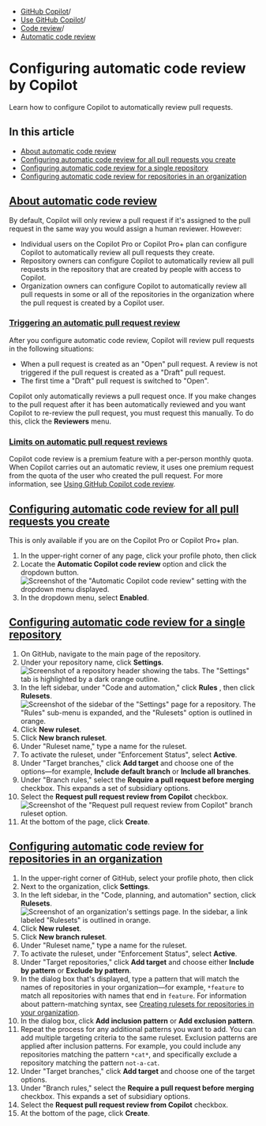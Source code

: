   * [GitHub Copilot](https://docs.github.com/en/copilot "GitHub Copilot")/
  * [Use GitHub Copilot](https://docs.github.com/en/copilot/using-github-copilot "Use GitHub Copilot")/
  * [Code review](https://docs.github.com/en/copilot/using-github-copilot/code-review "Code review")/
  * [Automatic code review](https://docs.github.com/en/copilot/using-github-copilot/code-review/configuring-automatic-code-review-by-copilot "Automatic code review")


# Configuring automatic code review by Copilot
Learn how to configure Copilot to automatically review pull requests.
## In this article
  * [About automatic code review](https://docs.github.com/en/copilot/using-github-copilot/code-review/configuring-automatic-code-review-by-copilot#about-automatic-code-review)
  * [Configuring automatic code review for all pull requests you create](https://docs.github.com/en/copilot/using-github-copilot/code-review/configuring-automatic-code-review-by-copilot#configuring-automatic-code-review-for-all-pull-requests-you-create)
  * [Configuring automatic code review for a single repository](https://docs.github.com/en/copilot/using-github-copilot/code-review/configuring-automatic-code-review-by-copilot#configuring-automatic-code-review-for-a-single-repository)
  * [Configuring automatic code review for repositories in an organization](https://docs.github.com/en/copilot/using-github-copilot/code-review/configuring-automatic-code-review-by-copilot#configuring-automatic-code-review-for-repositories-in-an-organization)


## [About automatic code review](https://docs.github.com/en/copilot/using-github-copilot/code-review/configuring-automatic-code-review-by-copilot#about-automatic-code-review)
By default, Copilot will only review a pull request if it's assigned to the pull request in the same way you would assign a human reviewer. However:
  * Individual users on the Copilot Pro or Copilot Pro+ plan can configure Copilot to automatically review all pull requests they create.
  * Repository owners can configure Copilot to automatically review all pull requests in the repository that are created by people with access to Copilot.
  * Organization owners can configure Copilot to automatically review all pull requests in some or all of the repositories in the organization where the pull request is created by a Copilot user.


### [Triggering an automatic pull request review](https://docs.github.com/en/copilot/using-github-copilot/code-review/configuring-automatic-code-review-by-copilot#triggering-an-automatic-pull-request-review)
After you configure automatic code review, Copilot will review pull requests in the following situations:
  * When a pull request is created as an "Open" pull request.
A review is not triggered if the pull request is created as a "Draft" pull request.
  * The first time a "Draft" pull request is switched to "Open".


Copilot only automatically reviews a pull request once. If you make changes to the pull request after it has been automatically reviewed and you want Copilot to re-review the pull request, you must request this manually. To do this, click the **Reviewers** menu.
### [Limits on automatic pull request reviews](https://docs.github.com/en/copilot/using-github-copilot/code-review/configuring-automatic-code-review-by-copilot#limits-on-automatic-pull-request-reviews)
Copilot code review is a premium feature with a per-person monthly quota. When Copilot carries out an automatic review, it uses one premium request from the quota of the user who created the pull request. For more information, see [Using GitHub Copilot code review](https://docs.github.com/en/copilot/using-github-copilot/code-review/using-copilot-code-review#code-review-monthly-quota).
## [Configuring automatic code review for all pull requests you create](https://docs.github.com/en/copilot/using-github-copilot/code-review/configuring-automatic-code-review-by-copilot#configuring-automatic-code-review-for-all-pull-requests-you-create)
This is only available if you are on the Copilot Pro or Copilot Pro+ plan.
  1. In the upper-right corner of any page, click your profile photo, then click 
  2. Locate the **Automatic Copilot code review** option and click the dropdown button.
![Screenshot of the "Automatic Copilot code review" setting with the dropdown menu displayed.](https://docs.github.com/assets/cb-86751/images/help/copilot/code-review/automatic-code-review-personal.png)
  3. In the dropdown menu, select **Enabled**.


## [Configuring automatic code review for a single repository](https://docs.github.com/en/copilot/using-github-copilot/code-review/configuring-automatic-code-review-by-copilot#configuring-automatic-code-review-for-a-single-repository)
  1. On GitHub, navigate to the main page of the repository.
  2. Under your repository name, click **Settings**.
![Screenshot of a repository header showing the tabs. The "Settings" tab is highlighted by a dark orange outline.](https://docs.github.com/assets/cb-28260/images/help/repository/repo-actions-settings.png)
  3. In the left sidebar, under "Code and automation," click **Rules** , then click **Rulesets**.
![Screenshot of the sidebar of the "Settings" page for a repository. The "Rules" sub-menu is expanded, and the "Rulesets" option is outlined in orange.](https://docs.github.com/assets/cb-80504/images/help/repository/rulesets-settings.png)
  4. Click **New ruleset**.
  5. Click **New branch ruleset**.
  6. Under "Ruleset name," type a name for the ruleset.
  7. To activate the ruleset, under "Enforcement Status", select **Active**.
  8. Under "Target branches," click **Add target** and choose one of the options—for example, **Include default branch** or **Include all branches**.
  9. Under "Branch rules," select the **Require a pull request before merging** checkbox.
This expands a set of subsidiary options.
  10. Select the **Request pull request review from Copilot** checkbox.
![Screenshot of the "Request pull request review from Copilot" branch ruleset option.](https://docs.github.com/assets/cb-144409/images/help/copilot/code-review/automatic-code-review.png)
  11. At the bottom of the page, click **Create**.


## [Configuring automatic code review for repositories in an organization](https://docs.github.com/en/copilot/using-github-copilot/code-review/configuring-automatic-code-review-by-copilot#configuring-automatic-code-review-for-repositories-in-an-organization)
  1. In the upper-right corner of GitHub, select your profile photo, then click 
  2. Next to the organization, click **Settings**.
  3. In the left sidebar, in the "Code, planning, and automation" section, click **Rulesets**.
![Screenshot of an organization's settings page. In the sidebar, a link labeled "Rulesets" is outlined in orange.](https://docs.github.com/assets/cb-32436/images/help/organizations/sidebar-repository-rulesets.png)
  4. Click **New ruleset**.
  5. Click **New branch ruleset**.
  6. Under "Ruleset name," type a name for the ruleset.
  7. To activate the ruleset, under "Enforcement Status", select **Active**.
  8. Under "Target repositories," click **Add target** and choose either **Include by pattern** or **Exclude by pattern**.
  9. In the dialog box that's displayed, type a pattern that will match the names of repositories in your organization—for example, `*feature` to match all repositories with names that end in `feature`.
For information about pattern-matching syntax, see [Creating rulesets for repositories in your organization](https://docs.github.com/en/organizations/managing-organization-settings/creating-rulesets-for-repositories-in-your-organization#using-fnmatch-syntax).
  10. In the dialog box, click **Add inclusion pattern** or **Add exclusion pattern**.
  11. Repeat the process for any additional patterns you want to add.
You can add multiple targeting criteria to the same ruleset. Exclusion patterns are applied after inclusion patterns. For example, you could include any repositories matching the pattern `*cat*`, and specifically exclude a repository matching the pattern `not-a-cat`.
  12. Under "Target branches," click **Add target** and choose one of the target options.
  13. Under "Branch rules," select the **Require a pull request before merging** checkbox.
This expands a set of subsidiary options.
  14. Select the **Request pull request review from Copilot** checkbox.
  15. At the bottom of the page, click **Create**.


